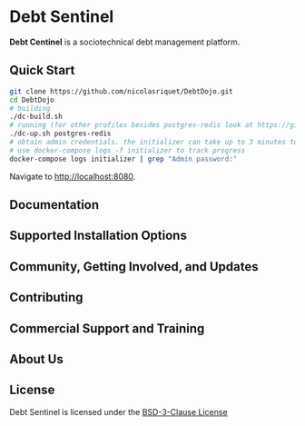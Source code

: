 # Debt Sentinel

**Debt Centinel** is a sociotechnical debt management platform.

## Quick Start

```sh
git clone https://github.com/nicolasriquet/DebtDojo.git
cd DebtDojo
# building
./dc-build.sh
# running (for other profiles besides postgres-redis look at https://github.com/DefectDojo/django-DefectDojo/blob/dev/readme-docs/DOCKER.md)
./dc-up.sh postgres-redis
# obtain admin credentials. the initializer can take up to 3 minutes to run
# use docker-compose logs -f initializer to track progress
docker-compose logs initializer | grep "Admin password:"
```

Navigate to <http://localhost:8080>.


## Documentation


## Supported Installation Options


## Community, Getting Involved, and Updates


## Contributing


## Commercial Support and Training

## About Us

## License

Debt Sentinel is licensed under the [BSD-3-Clause License](LICENSE.md)
